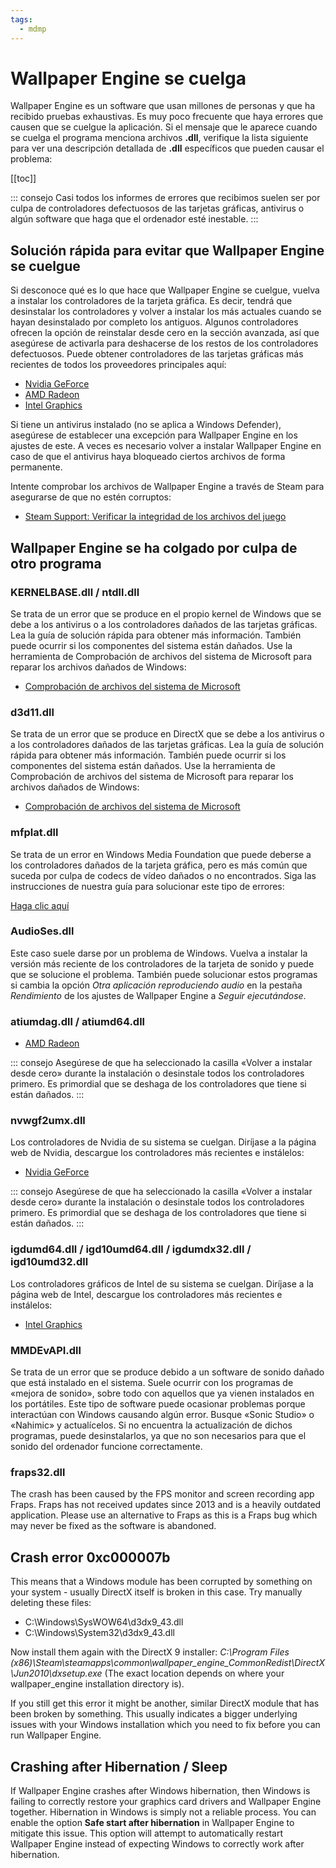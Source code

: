 ```yaml
---
tags:
  - mdmp
---
```


# Wallpaper Engine se cuelga

Wallpaper Engine es un software que usan millones de personas y que ha recibido pruebas exhaustivas. Es muy poco frecuente que haya errores que causen que se cuelgue la aplicación. Si el mensaje que le aparece cuando se cuelga el programa menciona archivos **.dll**, verifique la lista siguiente para ver una descripción detallada de **.dll** específicos que pueden causar el problema:

[[toc]]

::: consejo Casi todos los informes de errores que recibimos suelen ser por culpa de controladores defectuosos de las tarjetas gráficas, antivirus o algún software que haga que el ordenador esté inestable. :::

## Solución rápida para evitar que Wallpaper Engine se cuelgue

Si desconoce qué es lo que hace que Wallpaper Engine se cuelgue, vuelva a instalar los controladores de la tarjeta gráfica. Es decir, tendrá que desinstalar los controladores y volver a instalar los más actuales cuando se hayan desinstalado por completo los antiguos. Algunos controladores ofrecen la opción de reinstalar desde cero en la sección avanzada, así que asegúrese de activarla para deshacerse de los restos de los controladores defectuosos. Puede obtener controladores de las tarjetas gráficas más recientes de todos los proveedores principales aquí:

* [Nvidia GeForce](https://www.nvidia.com/Download/index.aspx)
* [AMD Radeon](https://www.amd.com/support)
* [Intel Graphics](https://downloadcenter.intel.com/product/80939/Graphics-Drivers)

Si tiene un antivirus instalado (no se aplica a Windows Defender), asegúrese de establecer una excepción para Wallpaper Engine en los ajustes de este. A veces es necesario volver a instalar Wallpaper Engine en caso de que el antivirus haya bloqueado ciertos archivos de forma permanente.

Intente comprobar los archivos de Wallpaper Engine a través de Steam para asegurarse de que no estén corruptos:

* [Steam Support: Verificar la integridad de los archivos del juego](https://support.steampowered.com/kb_article.php?ref=2037-QEUH-3335)

## Wallpaper Engine se ha colgado por culpa de otro programa

### KERNELBASE.dll / ntdll.dll

Se trata de un error que se produce en el propio kernel de Windows que se debe a los antivirus o a los controladores dañados de las tarjetas gráficas. Lea la guía de solución rápida para obtener más información. También puede ocurrir si los componentes del sistema están dañados. Use la herramienta de Comprobación de archivos del sistema de Microsoft para reparar los archivos dañados de Windows:

* [Comprobación de archivos del sistema de Microsoft](https://support.microsoft.com/en-us/help/929833/use-the-system-file-checker-tool-to-repair-missing-or-corrupted-system)

### d3d11.dll

Se trata de un error que se produce en DirectX que se debe a los antivirus o a los controladores dañados de las tarjetas gráficas. Lea la guía de solución rápida para obtener más información. También puede ocurrir si los componentes del sistema están dañados. Use la herramienta de Comprobación de archivos del sistema de Microsoft para reparar los archivos dañados de Windows:

* [Comprobación de archivos del sistema de Microsoft](https://support.microsoft.com/en-us/help/929833/use-the-system-file-checker-tool-to-repair-missing-or-corrupted-system)

### mfplat.dll

Se trata de un error en Windows Media Foundation que puede deberse a los controladores dañados de la tarjeta gráfica, pero es más común que suceda por culpa de codecs de vídeo dañados o no encontrados. Siga las instrucciones de nuestra guía para solucionar este tipo de errores:

[Haga clic aquí](/noshow/notplaying.html)

### AudioSes.dll

Este caso suele darse por un problema de Windows. Vuelva a instalar la versión más reciente de los controladores de la tarjeta de sonido y puede que se solucione el problema. También puede solucionar estos programas si cambia la opción *Otra aplicación reproduciendo audio* en la pestaña *Rendimiento* de los ajustes de Wallpaper Engine a *Seguir ejecutándose*.

### atiumdag.dll / atiumd64.dll

* [AMD Radeon](https://www.amd.com/support)

::: consejo Asegúrese de que ha seleccionado la casilla «Volver a instalar desde cero» durante la instalación o desinstale todos los controladores primero. Es primordial que se deshaga de los controladores que tiene si están dañados. :::

### nvwgf2umx.dll

Los controladores de Nvidia de su sistema se cuelgan. Diríjase a la página web de Nvidia, descargue los controladores más recientes e instálelos:

* [Nvidia GeForce](https://www.nvidia.com/Download/index.aspx)

::: consejo Asegúrese de que ha seleccionado la casilla «Volver a instalar desde cero» durante la instalación o desinstale todos los controladores primero. Es primordial que se deshaga de los controladores que tiene si están dañados. :::

### igdumd64.dll / igd10umd64.dll / igdumdx32.dll / igd10umd32.dll

Los controladores gráficos de Intel de su sistema se cuelgan. Diríjase a la página web de Intel, descargue los controladores más recientes e instálelos:

* [Intel Graphics](https://downloadcenter.intel.com/product/80939/Graphics-Drivers)


### MMDEvAPI.dll

Se trata de un error que se produce debido a un software de sonido dañado que está instalado en el sistema. Suele ocurrir con los programas de «mejora de sonido», sobre todo con aquellos que ya vienen instalados en los portátiles. Este tipo de software puede ocasionar problemas porque interactúan con Windows causando algún error. Busque «Sonic Studio» o «Nahimic» y actualícelos. Si no encuentra la actualización de dichos programas, puede desinstalarlos, ya que no son necesarios para que el sonido del ordenador funcione correctamente.

### fraps32.dll

The crash has been caused by the FPS monitor and screen recording app Fraps. Fraps has not received updates since 2013 and is a heavily outdated application. Please use an alternative to Fraps as this is a Fraps bug which may never be fixed as the software is abandoned.

## Crash error 0xc000007b

This means that a Windows module has been corrupted by something on your system - usually DirectX itself is broken in this case. Try manually deleting these files:

* C:\Windows\SysWOW64\d3dx9_43.dll
* C:\Windows\System32\d3dx9_43.dll

Now install them again with the DirectX 9 installer: *C:\Program Files (x86)\Steam\steamapps\common\wallpaper_engine\_CommonRedist\DirectX\Jun2010\dxsetup.exe* (The exact location depends on where your wallpaper_engine installation directory is).

If you still get this error it might be another, similar DirectX module that has been broken by something. This usually indicates a bigger underlying issues with your Windows installation which you need to fix before you can run Wallpaper Engine.

## Crashing after Hibernation / Sleep

If Wallpaper Engine crashes after Windows hibernation, then Windows is failing to correctly restore your graphics card drivers and Wallpaper Engine together. Hibernation in Windows is simply not a reliable process. You can enable the option **Safe start after hibernation** in Wallpaper Engine to mitigate this issue. This option will attempt to automatically restart Wallpaper Engine instead of expecting Windows to correctly work after hibernation.